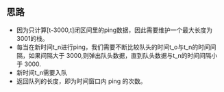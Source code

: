 ## 思路

- 因为只计算[t-3000,t]闭区间里的ping数据，因此需要维护一个最大长度为3001的栈。
- 每当在新时间t_n进行ping，我们需要不断比较队头的时间t_o与t_n的时间间隔，如果间隔大于 3000,则弹出队头数据，直到队头数据与t_n的时间间隔小于 3000.
- 新时间t_n需要入队
- 返回队列的长度，即为时间窗口内 ping 的次数。